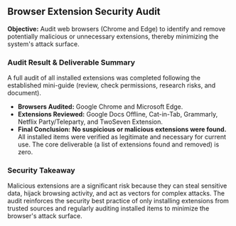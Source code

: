 ## Browser Extension Security Audit

**Objective:** Audit web browsers (Chrome and Edge) to identify and remove potentially malicious or unnecessary extensions, thereby minimizing the system's attack surface.

### Audit Result & Deliverable Summary

A full audit of all installed extensions was completed following the established mini-guide (review, check permissions, research risks, and document).

* **Browsers Audited:** Google Chrome and Microsoft Edge.
* **Extensions Reviewed:** Google Docs Offline, Cat-in-Tab, Grammarly, Netflix Party/Teleparty, and TwoSeven Extension.
* **Final Conclusion:** **No suspicious or malicious extensions were found.** All installed items were verified as legitimate and necessary for current use. The core deliverable (a list of extensions found and removed) is zero.

### Security Takeaway

Malicious extensions are a significant risk because they can steal sensitive data, hijack browsing activity, and act as vectors for complex attacks. The audit reinforces the security best practice of only installing extensions from trusted sources and regularly auditing installed items to minimize the browser's attack surface.
